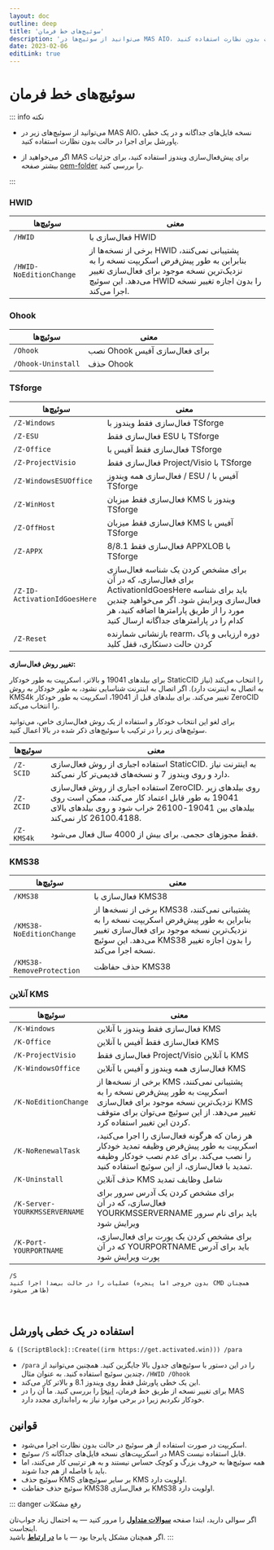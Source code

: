 ```yaml
---
layout: doc
outline: deep
title: 'سوئیچ‌های خط فرمان'
description: 'می‌توانید از سوئیچ‌ها در MAS AIO، نسخه فایل‌های جداگانه و در یک خطی پاورشل برای اجرا در حالت بدون نظارت استفاده کنید.'
date: 2023-02-06
editLink: true
---
```


# سوئیچ‌های خط فرمان


::: info نکته

- می‌توانید از سوئیچ‌های زیر در MAS AIO، نسخه فایل‌های جداگانه و در یک خطی پاورشل برای اجرا در حالت بدون نظارت استفاده کنید.

- اگر می‌خواهید از MAS برای پیش‌فعال‌سازی ویندوز استفاده کنید، برای جزئیات بیشتر صفحه [oem-folder](./oem-folder) را بررسی کنید.

:::

### HWID

| سوئیچ‌ها                | معنی                                                                                                                                                                                   |
| ----------------------- | ----------------------------------------------------------------------------------------------------------------------------------------------------------------------------------------- |
| `/HWID`                 | فعال‌سازی با HWID                                                                                                                                                                        |
| `/HWID-NoEditionChange` | برخی از نسخه‌ها از HWID پشتیبانی نمی‌کنند، بنابراین به طور پیش‌فرض اسکریپت نسخه را به نزدیک‌ترین نسخه موجود برای فعال‌سازی تغییر می‌دهد. این سوئیچ HWID را بدون اجازه تغییر نسخه اجرا می‌کند. |

### Ohook

| سوئیچ‌ها           | معنی                          |
| ------------------ | -------------------------------- |
| `/Ohook`           | نصب Ohook برای فعال‌سازی آفیس |
| `/Ohook-Uninstall` | حذف Ohook                  |

### TSforge

| سوئیچ‌ها                     | معنی                                                                                                                                                                                               |
| ---------------------------- | ----------------------------------------------------------------------------------------------------------------------------------------------------------------------------------------------------- |
| `/Z-Windows`                 | فعال‌سازی فقط ویندوز با TSforge                                                                                                                                                                    |
| `/Z-ESU`                     | فعال‌سازی فقط ESU با TSforge                                                                                                                                                                        |
| `/Z-Office`                  | فعال‌سازی فقط آفیس با TSforge                                                                                                                                                                     |
| `/Z-ProjectVisio`            | فعال‌سازی فقط Project/Visio با TSforge                                                                                                                                                              |
| `/Z-WindowsESUOffice`        | فعال‌سازی همه ویندوز / ESU / آفیس با TSforge                                                                                                                                                      |
| `/Z-WinHost`                 | فعال‌سازی فقط میزبان KMS ویندوز با TSforge                                                                                                                                                           |
| `/Z-OffHost`                 | فعال‌سازی فقط میزبان KMS آفیس با TSforge                                                                                                                                                            |
| `/Z-APPX`                    | فعال‌سازی فقط 8/8.1 APPXLOB با TSforge                                                                                                                                                              |
| `/Z-ID-ActivationIdGoesHere` | برای مشخص کردن یک شناسه فعال‌سازی برای فعال‌سازی، که در آن ActivationIdGoesHere باید برای شناسه فعال‌سازی ویرایش شود. اگر می‌خواهید چندین مورد را از طریق پارامترها اضافه کنید، هر کدام را در پارامترهای جداگانه ارسال کنید |
| `/Z-Reset`                   | بازنشانی شمارنده rearm، دوره ارزیابی و پاک کردن حالت دستکاری، قفل کلید                                                                                                                           |

**تغییر روش فعال‌سازی:**

برای بیلدهای 19041 و بالاتر، اسکریپت به طور خودکار StaticCID را انتخاب می‌کند (نیاز به اتصال به اینترنت دارد). اگر اتصال به اینترنت شناسایی نشود، به طور خودکار به روش KMS4k تغییر می‌کند.
برای بیلدهای قبل از 19041، اسکریپت به طور خودکار ZeroCID را انتخاب می‌کند.

برای لغو این انتخاب خودکار و استفاده از یک روش فعال‌سازی خاص، می‌توانید سوئیچ‌های زیر را در ترکیب با سوئیچ‌های ذکر شده در بالا اعمال کنید.

| سوئیچ‌ها   | معنی                                                                                                                                                          |
| ---------- | ---------------------------------------------------------------------------------------------------------------------------------------------------------------- |
| `/Z-SCID`  | استفاده اجباری از روش فعال‌سازی StaticCID. به اینترنت نیاز دارد و روی ویندوز 7 و نسخه‌های قدیمی‌تر کار نمی‌کند.                                                      |
| `/Z-ZCID`  | استفاده اجباری از روش فعال‌سازی ZeroCID. روی بیلدهای زیر 19041 به طور قابل اعتماد کار می‌کند، ممکن است روی بیلدهای بین 19041-26100 خراب شود و روی بیلدهای بالای 26100.4188 کار نمی‌کند. |
| `/Z-KMS4k` | فقط مجوزهای حجمی. برای بیش از 4000 سال فعال می‌شود.                                                                                                                 |

### KMS38

| سوئیچ‌ها                  | معنی                                                                                                                                                                                     |
| ------------------------- | ------------------------------------------------------------------------------------------------------------------------------------------------------------------------------------------- |
| `/KMS38`                  | فعال‌سازی با KMS38                                                                                                                                                                         |
| `/KMS38-NoEditionChange`  | برخی از نسخه‌ها از KMS38 پشتیبانی نمی‌کنند، بنابراین به طور پیش‌فرض اسکریپت نسخه را به نزدیک‌ترین نسخه موجود برای فعال‌سازی تغییر می‌دهد. این سوئیچ KMS38 را بدون اجازه تغییر نسخه اجرا می‌کند. |
| `/KMS38-RemoveProtection` | حذف حفاظت KMS38                                                                                                                                                                     |

### آنلاین KMS

| سوئیچ‌ها                      | معنی                                                                                                                                                       |
| ----------------------------- | ------------------------------------------------------------------------------------------------------------------------------------------------------------- |
| `/K-Windows`                  | فعال‌سازی فقط ویندوز با آنلاین KMS                                                                                                                         |
| `/K-Office`                   | فعال‌سازی فقط آفیس با آنلاین KMS                                                                                                                          |
| `/K-ProjectVisio`             | فعال‌سازی فقط Project/Visio با آنلاین KMS                                                                                                                   |
| `/K-WindowsOffice`            | فعال‌سازی همه ویندوز و آفیس با آنلاین KMS                                                                                                               |
| `/K-NoEditionChange`          | برخی از نسخه‌ها از KMS پشتیبانی نمی‌کنند، اسکریپت به طور پیش‌فرض نسخه را به نزدیک‌ترین نسخه موجود برای فعال‌سازی KMS تغییر می‌دهد. از این سوئیچ می‌توان برای متوقف کردن این تغییر استفاده کرد. |
| `/K-NoRenewalTask`            | هر زمان که هرگونه فعال‌سازی را اجرا می‌کنید، اسکریپت به طور پیش‌فرض وظیفه تمدید خودکار را نصب می‌کند. برای عدم نصب خودکار وظیفه تمدید با فعال‌سازی، از این سوئیچ استفاده کنید.     |
| `/K-Uninstall`                | حذف آنلاین KMS شامل وظایف تمدید                                                                                                                  |
| `/K-Server-YOURKMSSERVERNAME` | برای مشخص کردن یک آدرس سرور برای فعال‌سازی، که در آن YOURKMSSERVERNAME باید برای نام سرور ویرایش شود                                                        |
| `/K-Port-YOURPORTNAME`        | برای مشخص کردن یک پورت برای فعال‌سازی، که در آن YOURPORTNAME باید برای آدرس پورت ویرایش شود                                                                      |

```
/S
عملیات را در حالت بی‌صدا اجرا کنید (بدون خروجی اما پنجره CMD همچنان ظاهر می‌شود)
```

<br/>

## استفاده در یک خطی پاورشل

`& ([ScriptBlock]::Create((irm https://get.activated.win))) /para`

- `/para` را در این دستور با سوئیچ‌های جدول بالا جایگزین کنید. همچنین می‌توانید از چندین سوئیچ استفاده کنید. به عنوان مثال، `/HWID /Ohook`
- این یک خطی پاورشل فقط روی ویندوز 8.1 و بالاتر کار می‌کند.
- برای تغییر نسخه از طریق خط فرمان، [اینجا](./change_windows_edition#manual-edition-change) را بررسی کنید. ما آن را در MAS خودکار نکردیم زیرا در برخی موارد نیاز به راه‌اندازی مجدد دارد.

## قوانین

- اسکریپت در صورت استفاده از هر سوئیچ در حالت بدون نظارت اجرا می‌شود.
- سوئیچ `/S` در اسکریپت‌های نسخه فایل‌های جداگانه MAS قابل استفاده نیست.
- همه سوئیچ‌ها به حروف بزرگ و کوچک حساس نیستند و به هر ترتیبی کار می‌کنند، اما باید با فاصله از هم جدا شوند.
- سوئیچ حذف KMS بر سایر سوئیچ‌های KMS اولویت دارد.
- سوئیچ حذف حفاظت KMS38 بر فعال‌سازی KMS38 اولویت دارد.

::: danger رفع مشکلات

اگر سوالی دارید، ابتدا صفحه [**سوالات متداول**](./faq) را مرور کنید — به احتمال زیاد جواب‌تان اینجاست.  
اگر همچنان مشکل پابرجا بود — با ما [**در ارتباط**](./troubleshoot) باشید.
:::

